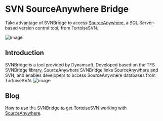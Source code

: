 SVN SourceAnywhere Bridge
=========================
Take advantage of SVNBridge to access [SourceAnywhere][1], a SQL Server-based version control tool, from TortoiseSVN.

![image](http://www.kevingao.net/wp-content/uploads/2013/04/SAWSVN.png)

Introduction
------------
SVNBridge is a tool provided by Dynamsoft. Developed based on the TFS SVNBridge library, SourceAnywhere SVNBridge links SourceAnywhere and SVN, and enables developers to access SourceAnywhere databases from TortoiseSVN.
![image](http://kb.dynamsoft.com/images/sawstd/SAWSVNBridge.New.png)

Blog
--------------------
[How to use the SVNBridge to get TortoiseSVN working with SourceAnywhere][2].



[1]:http://www.dynamsoft.com/Products/version-control-source-control-sourceanywhere.aspx
[2]:http://www.codepool.biz/version-control/how-to-use-the-svnbridge-to-get-tortoisesvn-working-with-sourceanywhere.html
